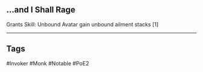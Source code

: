 ## ...and I Shall Rage
Grants Skill: Unbound Avatar
gain unbound ailment stacks [1]

---
## Tags
#Invoker
#Monk
#Notable
#PoE2
